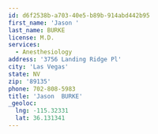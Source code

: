 ```yaml
---
id: d6f2538b-a703-40e5-b89b-914abd442b95
first_name: 'Jason '
last_name: BURKE
license: M.D.
services:
  - Anesthesiology
address: '3756 Landing Ridge Pl'
city: 'Las Vegas'
state: NV
zip: '89135'
phone: 702-808-5983
title: 'Jason  BURKE'
_geoloc:
  lng: -115.32331
  lat: 36.131341
---
```

